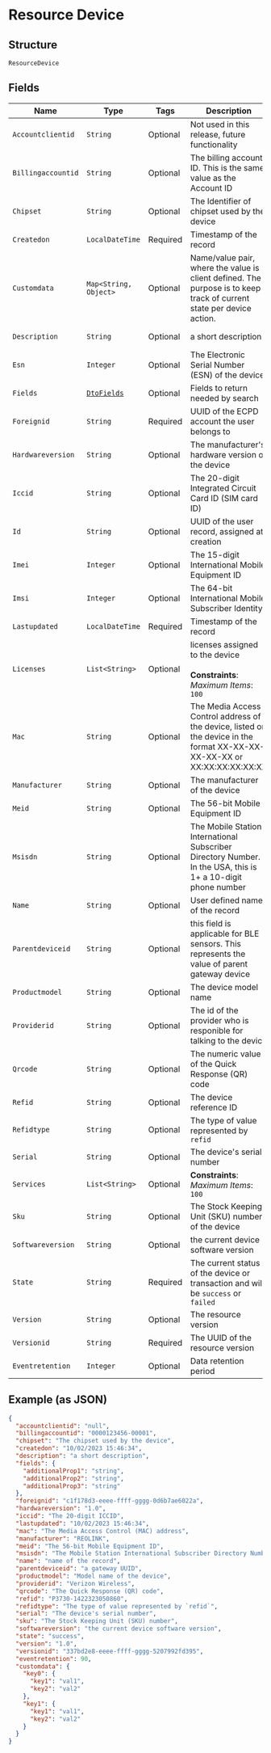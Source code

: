 
# Resource Device

## Structure

`ResourceDevice`

## Fields

| Name | Type | Tags | Description | Getter | Setter |
|  --- | --- | --- | --- | --- | --- |
| `Accountclientid` | `String` | Optional | Not used in this release, future functionality | String getAccountclientid() | setAccountclientid(String accountclientid) |
| `Billingaccountid` | `String` | Optional | The billing account ID. This is the same value as the Account ID | String getBillingaccountid() | setBillingaccountid(String billingaccountid) |
| `Chipset` | `String` | Optional | The Identifier of chipset used by the device | String getChipset() | setChipset(String chipset) |
| `Createdon` | `LocalDateTime` | Required | Timestamp of the record | LocalDateTime getCreatedon() | setCreatedon(LocalDateTime createdon) |
| `Customdata` | `Map<String, Object>` | Optional | Name/value pair, where the value is client defined.  The purpose is to keep track of current state per device action. | Map<String, Object> getCustomdata() | setCustomdata(Map<String, Object> customdata) |
| `Description` | `String` | Optional | a short description | String getDescription() | setDescription(String description) |
| `Esn` | `Integer` | Optional | The Electronic Serial Number (ESN) of the device | Integer getEsn() | setEsn(Integer esn) |
| `Fields` | [`DtoFields`](../../doc/models/dto-fields.md) | Optional | Fields to return needed by search | DtoFields getFields() | setFields(DtoFields fields) |
| `Foreignid` | `String` | Required | UUID of the ECPD account the user belongs to | String getForeignid() | setForeignid(String foreignid) |
| `Hardwareversion` | `String` | Optional | The manufacturer's hardware version of the device | String getHardwareversion() | setHardwareversion(String hardwareversion) |
| `Iccid` | `String` | Optional | The 20-digit Integrated Circuit Card ID (SIM card ID) | String getIccid() | setIccid(String iccid) |
| `Id` | `String` | Optional | UUID of the user record, assigned at creation | String getId() | setId(String id) |
| `Imei` | `Integer` | Optional | The 15-digit International Mobile Equipment ID | Integer getImei() | setImei(Integer imei) |
| `Imsi` | `Integer` | Optional | The 64-bit International Mobile Subscriber Identity | Integer getImsi() | setImsi(Integer imsi) |
| `Lastupdated` | `LocalDateTime` | Required | Timestamp of the record | LocalDateTime getLastupdated() | setLastupdated(LocalDateTime lastupdated) |
| `Licenses` | `List<String>` | Optional | licenses assigned to the device<br><br>**Constraints**: *Maximum Items*: `100` | List<String> getLicenses() | setLicenses(List<String> licenses) |
| `Mac` | `String` | Optional | The Media Access Control address of the device, listed on the device in the format XX-XX-XX-XX-XX-XX or XX:XX:XX:XX:XX:XX | String getMac() | setMac(String mac) |
| `Manufacturer` | `String` | Optional | The manufacturer of the device | String getManufacturer() | setManufacturer(String manufacturer) |
| `Meid` | `String` | Optional | The 56-bit Mobile Equipment ID | String getMeid() | setMeid(String meid) |
| `Msisdn` | `String` | Optional | The Mobile Station International Subscriber Directory Number. In the USA, this is 1+ a 10-digit phone number | String getMsisdn() | setMsisdn(String msisdn) |
| `Name` | `String` | Optional | User defined name of the record | String getName() | setName(String name) |
| `Parentdeviceid` | `String` | Optional | this field is applicable for BLE sensors. This represents the value of parent gateway device | String getParentdeviceid() | setParentdeviceid(String parentdeviceid) |
| `Productmodel` | `String` | Optional | The device model name | String getProductmodel() | setProductmodel(String productmodel) |
| `Providerid` | `String` | Optional | The id of the provider who is responible for talking to the device | String getProviderid() | setProviderid(String providerid) |
| `Qrcode` | `String` | Optional | The numeric value of the Quick Response (QR) code | String getQrcode() | setQrcode(String qrcode) |
| `Refid` | `String` | Optional | The device reference ID | String getRefid() | setRefid(String refid) |
| `Refidtype` | `String` | Optional | The type of value represented by `refid` | String getRefidtype() | setRefidtype(String refidtype) |
| `Serial` | `String` | Optional | The device's serial number | String getSerial() | setSerial(String serial) |
| `Services` | `List<String>` | Optional | **Constraints**: *Maximum Items*: `100` | List<String> getServices() | setServices(List<String> services) |
| `Sku` | `String` | Optional | The Stock Keeping Unit (SKU) number of the device | String getSku() | setSku(String sku) |
| `Softwareversion` | `String` | Optional | the current device software version | String getSoftwareversion() | setSoftwareversion(String softwareversion) |
| `State` | `String` | Required | The current status of the device or transaction and will be `success` or `failed` | String getState() | setState(String state) |
| `Version` | `String` | Optional | The resource version | String getVersion() | setVersion(String version) |
| `Versionid` | `String` | Required | The UUID of the resource version | String getVersionid() | setVersionid(String versionid) |
| `Eventretention` | `Integer` | Optional | Data retention period | Integer getEventretention() | setEventretention(Integer eventretention) |

## Example (as JSON)

```json
{
  "accountclientid": "null",
  "billingaccountid": "0000123456-00001",
  "chipset": "The chipset used by the device",
  "createdon": "10/02/2023 15:46:34",
  "description": "a short description",
  "fields": {
    "additionalProp1": "string",
    "additionalProp2": "string",
    "additionalProp3": "string"
  },
  "foreignid": "c1f178d3-eeee-ffff-gggg-0d6b7ae6022a",
  "hardwareversion": "1.0",
  "iccid": "The 20-digit ICCID",
  "lastupdated": "10/02/2023 15:46:34",
  "mac": "The Media Access Control (MAC) address",
  "manufacturer": "REOLINK",
  "meid": "The 56-bit Mobile Equipment ID",
  "msisdn": "The Mobile Station International Subscriber Directory Number",
  "name": "name of the record",
  "parentdeviceid": "a gateway UUID",
  "productmodel": "Model name of the device",
  "providerid": "Verizon Wireless",
  "qrcode": "The Quick Response (QR) code",
  "refid": "P3730-1422323050860",
  "refidtype": "The type of value represented by `refid`",
  "serial": "The device's serial number",
  "sku": "The Stock Keeping Unit (SKU) number",
  "softwareversion": "the current device software version",
  "state": "success",
  "version": "1.0",
  "versionid": "337bd2e8-eeee-ffff-gggg-5207992fd395",
  "eventretention": 90,
  "customdata": {
    "key0": {
      "key1": "val1",
      "key2": "val2"
    },
    "key1": {
      "key1": "val1",
      "key2": "val2"
    }
  }
}
```

